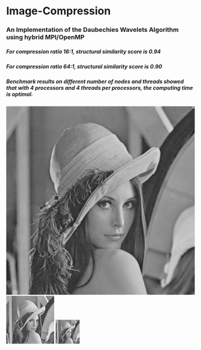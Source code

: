 # Image-Compression
### An Implementation of the Daubechies Wavelets Algorithm using hybrid MPI/OpenMP
##### For compression ratio 16:1, structural similarity score is 0.94
##### For compression ratio 64:1, structural similarity score is 0.90
##### Benchmark results on different number of nodes and threads showed that with 4 processors and 4 threads per processors, the computing time is optimal. 
![Image](lenna1.jpg)
![Image](lenna16.jpg)
![Image](lenna64.jpg)
